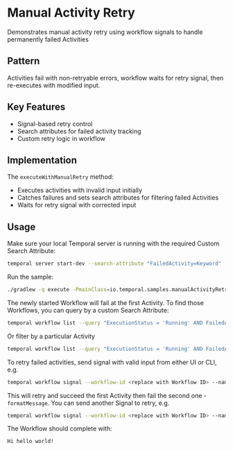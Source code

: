 # Manual Activity Retry

Demonstrates manual activity retry using workflow signals to handle permanently failed Activities

## Pattern

Activities fail with non-retryable errors, workflow waits for retry signal, then re-executes with modified input.

## Key Features

- Signal-based retry control
- Search attributes for failed activity tracking
- Custom retry logic in workflow

## Implementation

The `executeWithManualRetry` method:
- Executes activities with invalid input initially
- Catches failures and sets search attributes for filtering failed Activities
- Waits for retry signal with corrected input

## Usage

Make sure your local Temporal server is running with the required Custom Search Attribute:

```bash
temporal server start-dev --search-attribute "FailedActivity=Keyword"
```

Run the sample:

```bash
./gradlew -q execute -PmainClass=io.temporal.samples.manualActivityRetry.Starter
```

The newly started Workflow will fail at the first Activity. To find those Workflows, you can query by a custom Search Attribute:

```bash
temporal workflow list --query "ExecutionStatus = 'Running' AND FailedActivity IS NOT NULL"
```

Or filter by a particular Activity
```bash
temporal workflow list --query "ExecutionStatus = 'Running' AND FailedActivity = 'getGreeting'"
```

To retry failed activities, send signal with valid input from either UI or CLI, e.g.
```bash
temporal workflow signal --workflow-id <replace with Workflow ID> --name "retry" --input '"hello"'
```

This will retry and succeed the first Activity then fail the second one - `formatMessage`. You can send another Signal to retry, e.g.
```bash
temporal workflow signal --workflow-id <replace with Workflow ID> --name "retry" --input '"world"'
```

The Workflow should complete with:

```bash
Hi hello world!
```
